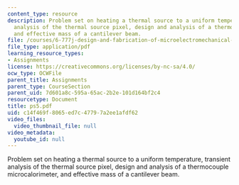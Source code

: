 ```yaml
---
content_type: resource
description: Problem set on heating a thermal source to a uniform temperature, transient
  analysis of the thermal source pixel, design and analysis of a thermocouple microcalorimeter,
  and effective mass of a cantilever beam.
file: /courses/6-777j-design-and-fabrication-of-microelectromechanical-devices-spring-2007/c14f469f8065ed7c47797a2ee1afdf62_ps5.pdf
file_type: application/pdf
learning_resource_types:
- Assignments
license: https://creativecommons.org/licenses/by-nc-sa/4.0/
ocw_type: OCWFile
parent_title: Assignments
parent_type: CourseSection
parent_uid: 7d601a8c-595a-65ac-2b2e-101d164bf2c4
resourcetype: Document
title: ps5.pdf
uid: c14f469f-8065-ed7c-4779-7a2ee1afdf62
video_files:
  video_thumbnail_file: null
video_metadata:
  youtube_id: null
---
```

Problem set on heating a thermal source to a uniform temperature, transient analysis of the thermal source pixel, design and analysis of a thermocouple microcalorimeter, and effective mass of a cantilever beam.